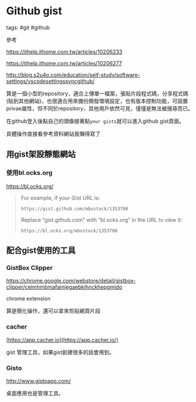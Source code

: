 # Github gist

tags: #git #github

參考

https://ithelp.ithome.com.tw/articles/10206233

https://ithelp.ithome.com.tw/articles/10206277

http://blog.s2u4o.com/education/self-study/software-settings/vscodesettingssyncgithub/



算是一個小型的repository，適合上傳單一檔案，張貼片段程式碼，分享程式碼(貼到其他網站)，也很適合用來備份開發環境設定，也有版本控制功能，可設置privae屬性，但不同於repository，其他用戶依然可見，僅僅是無法被搜尋而已。

在github登入後點自己的頭像接著點`your gists`就可以進入github gist頁面。

具體操作直接看參考資料網站我懶得寫了





## 用gist架設靜態網站



### 使用bl.ocks.org

https://bl.ocks.org/

> For example, if your Gist URL is:
>
> ```
> https://gist.github.com/mbostock/1353700
> ```
>
> Replace “gist.github.com” with “bl.ocks.org” in the URL to view it:
>
> ```
> https://bl.ocks.org/mbostock/1353700
> ```



## 配合gist使用的工具

### GistBox Clipper

https://chrome.google.com/webstore/detail/gistbox-clipper/cejmhmbmafamjegaebkjhnckhepgmido

chrome extension 

算是簡化操作，還可以拿來剪貼網頁片段

### cacher

[https://app.cacher.io](https://app.cacher.io/)

gist 管理工具，如果gist創建很多的話會用到。

### Gisto

http://www.gistoapp.com/

桌面應用也是管理工具。



